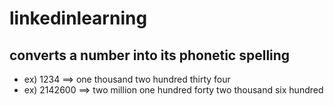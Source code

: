 # linkedinlearning

## converts a number into its phonetic spelling
- ex) 1234 ==> one thousand two hundred thirty four
- ex) 2142600 ==> two million one hundred forty two thousand six hundred
